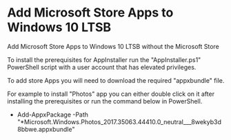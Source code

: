 # Add Microsoft Store Apps to Windows 10 LTSB
Add Microsoft Store Apps to Windows 10 LTSB without the Microsoft Store

To install the prerequisites for AppInstaller run the "AppInstaller.ps1" PowerShell script with a user account that has elevated privileges.

To add store Apps you will need to download the required "appxbundle" file. 

For example to install "Photos" app you can either double click on it after installing the prerequisites or run the command below in PowerShell.

  - Add-AppxPackage -Path "*Microsoft.Windows.Photos_2017.35063.44410.0_neutral___8wekyb3d8bbwe.appxbundle"
